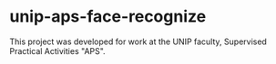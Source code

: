 # unip-aps-face-recognize
This project was developed for work at the UNIP faculty, Supervised Practical Activities "APS". 
